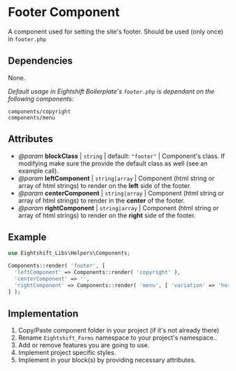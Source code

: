 # Footer Component

A component used for setting the site's footer. Should be used (only once) in `footer.php`

## Dependencies

None.

_Default usage in Eightshift Boilerplate's `footer.php` is dependant on the following components:_
```
components/copyright
components/menu
```

## Attributes

* _@param_ **blockClass** | `string` | default: `"footer"` | Component's class. If modifying make sure the provide the default class as well (see an example call).
* _@param_ **leftComponent** | `string|array` | Component (html string or array of html strings) to render on the **left** side of the footer.
* _@param_ **centerComponent** | `string|array` | Component (html string or array of html strings) to render in the **center** of the footer.
* _@param_ **rightComponent** | `string|array` | Component (html string or array of html strings) to render on the **right** side of the footer.

## Example

```php
use Eightshift_Libs\Helpers\Components;

Components::render( 'footer', [
  'leftComponent' => Components::render( 'copyright' ),
  'centerComponent' => '',
  'rightComponent' => Components::render( 'menu', [ 'variation' => 'horizontal' ] ),
] );
```

## Implementation

1. Copy/Paste component folder in your project (if it's not already there)
2. Rename `Eightshift_Forms` namespace to your project's namespace..
3. Add or remove features you are going to use.
4. Implement project specific styles.
5. Implement in your block(s) by providing necessary attributes.
